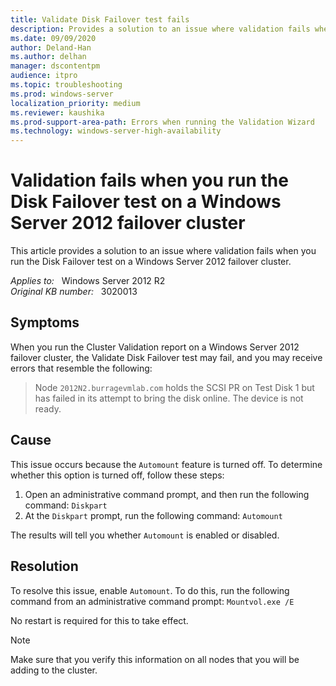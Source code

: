 ```yaml
---
title: Validate Disk Failover test fails
description: Provides a solution to an issue where validation fails when you run the Disk Failover test on a Windows Server 2012 failover cluster.
ms.date: 09/09/2020
author: Deland-Han
ms.author: delhan
manager: dscontentpm
audience: itpro
ms.topic: troubleshooting
ms.prod: windows-server
localization_priority: medium
ms.reviewer: kaushika
ms.prod-support-area-path: Errors when running the Validation Wizard
ms.technology: windows-server-high-availability
---
```

# Validation fails when you run the Disk Failover test on a Windows Server 2012 failover cluster

This article provides a solution to an issue where validation fails when you run the Disk Failover test on a Windows Server 2012 failover cluster.

_Applies to:_ &nbsp; Windows Server 2012 R2  
_Original KB number:_ &nbsp; 3020013

## Symptoms

When you run the Cluster Validation report on a Windows Server 2012 failover cluster, the Validate Disk Failover test may fail, and you may receive errors that resemble the following:

> Node `2012N2.burragevmlab.com` holds the SCSI PR on Test Disk 1 but has failed in its attempt to bring the disk online. The device is not ready.

## Cause

This issue occurs because the `Automount` feature is turned off. To determine whether this option is turned off, follow these steps:

1. Open an administrative command prompt, and then run the following command: `Diskpart`
2. At the `Diskpart` prompt, run the following command: `Automount`

The results will tell you whether `Automount` is enabled or disabled.

## Resolution

To resolve this issue, enable `Automount`. To do this, run the following command from an administrative command prompt: `Mountvol.exe /E`

No restart is required for this to take effect.

> [!NOTE]
> Make sure that you verify this information on all nodes that you will be adding to the cluster.
